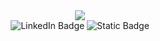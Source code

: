 <div align="center">
  <div>
    <image src= "https://capsule-render.vercel.app/api?type=waving&color=random&height=300&section=header&text=Hola%20a%20todos-nl-Hi%20everyone&fontSize=90"/>
  </div>
  <div id="badges">
    <img src="https://img.shields.io/badge/-blue?style=for-the-badge&logo=linkedin&logoColor=white" alt="LinkedIn Badge"/>
    <img alt="Static Badge" src="https://img.shields.io/badge/El%20Suburban-white?style=flat&logo=X&logoColor=%23FFFFFF&labelColor=%23000000&color=%23FFFFFF&cacheSeconds=15&link=https%3A%2F%2Ftwitter.com%2FelSuburban">
  </div>
</div>

<!-- <Container>
  <div>
    <div styel>
      <p>
        s
      </p>
      <div align="right">
        <picture>
          <img alt="" src="https://media.giphy.com/media/v1.Y2lkPTc5MGI3NjExeXgwaWVqZGk0cW9qbjdnOWFzdXhvZzI3aGFtbnEyZWExN3RjOTdmayZlcD12MV9pbnRlcm5hbF9naWZfYnlfaWQmY3Q9Zw/4Zgy9QqzWU8C3ugvCa/giphy.gif">
        </picture>
      </div>
    </div>
  </div>
</Container> -->